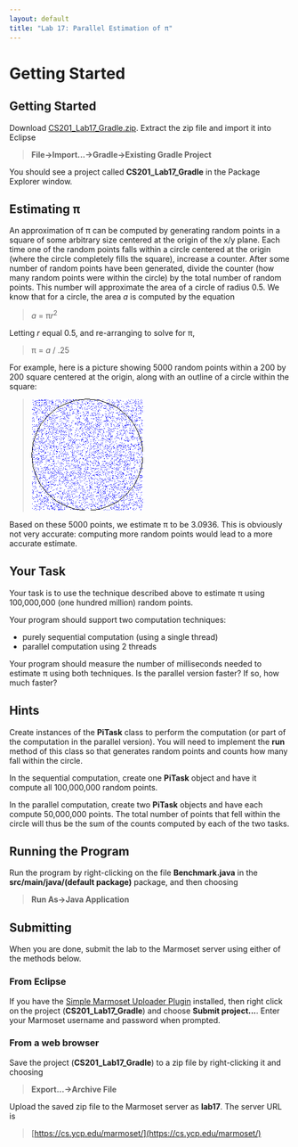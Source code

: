 ```yaml
---
layout: default
title: "Lab 17: Parallel Estimation of π"
---
```


Getting Started
===============

## Getting Started

Download [CS201\_Lab17\_Gradle.zip](CS201_Lab17_Gradle.zip). Extract the zip file and import it into Eclipse

> **File&rarr;Import...&rarr;Gradle&rarr;Existing Gradle Project**

You should see a project called **CS201\_Lab17\_Gradle** in the Package Explorer window.

## Estimating π

An approximation of π can be computed by generating random points in a square of some arbitrary size centered at the origin of the x/y plane. Each time one of the random points falls within a circle centered at the origin (where the circle completely fills the square), increase a counter. After some number of random points have been generated, divide the counter (how many random points were within the circle) by the total number of random points. This number will approximate the area of a circle of radius 0.5. We know that for a circle, the area *a* is computed by the equation

> *a* = π*r*<sup>2</sup>

Letting *r* equal 0.5, and re-arranging to solve for π,

> π = *a* / .25

For example, here is a picture showing 5000 random points within a 200 by 200 square centered at the origin, along with an outline of a circle within the square:

> ![image](images/lab17/computePi.png)

Based on these 5000 points, we estimate π to be 3.0936. This is obviously not very accurate: computing more random points would lead to a more accurate estimate.

## Your Task

Your task is to use the technique described above to estimate π using 100,000,000 (one hundred million) random points.

Your program should support two computation techniques:

-   purely sequential computation (using a single thread)
-   parallel computation using 2 threads

Your program should measure the number of milliseconds needed to estimate π using both techniques. Is the parallel version faster? If so, how much faster?

## Hints

Create instances of the **PiTask** class to perform the computation (or part of the computation in the parallel version). You will need to implement the **run** method of this class so that generates random points and counts how many fall within the circle.

In the sequential computation, create one **PiTask** object and have it compute all 100,000,000 random points.

In the parallel computation, create two **PiTask** objects and have each compute 50,000,000 points. The total number of points that fell within the circle will thus be the sum of the counts computed by each of the two tasks.

## Running the Program

Run the program by right-clicking on the file **Benchmark.java** in the **src/main/java/(default package)** package, and then choosing

> **Run As&rarr;Java Application**

## Submitting

When you are done, submit the lab to the Marmoset server using either of the methods below.

### From Eclipse

If you have the [Simple Marmoset Uploader Plugin](../resources/index.html) installed, then right click on the project (**CS201\_Lab17\_Gradle**) and choose **Submit project...**. Enter your Marmoset username and password when prompted.

### From a web browser

Save the project (**CS201\_Lab17\_Gradle**) to a zip file by right-clicking it and choosing

> **Export...&rarr;Archive File**

Upload the saved zip file to the Marmoset server as **lab17**. The server URL is

> [https://cs.ycp.edu/marmoset/](https://cs.ycp.edu/marmoset/)